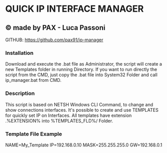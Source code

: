 # QUICK IP INTERFACE MANAGER
## © made by PAX - Luca Passoni

GITHUB: https://github.com/pax91/ip-manager

### Installation
Download and execute the .bat file as Administrator, the script will create a new Templates folder in running Directory.
If you want to run directly the script from the CMD, just copy the .bat file into System32 Folder and call ip_manager.bat from CMD.

### Description
This script is based on NETSH Windows CLI Command, to change and show connections interfaces.
It's possible to create and use TEMPLATES for quickly set IP on Interfaces.
All templates have extension .%EXTENSION% into %TEMPLATES_FLD%/ Folder.
### Template File Example
NAME=My_Template
IP=192.168.0.10
MASK=255.255.255.0
GW=192.168.0.1

